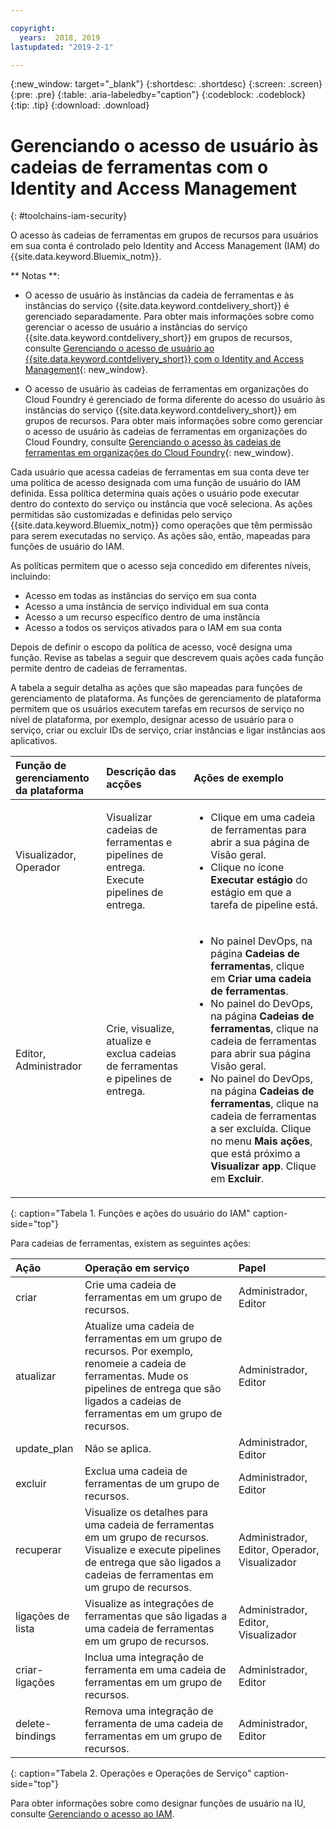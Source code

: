 ```yaml
---

copyright:
  years:  2018, 2019
lastupdated: "2019-2-1"

---
```


{:new_window: target="_blank"}
{:shortdesc: .shortdesc}
{:screen: .screen}
{:pre: .pre}
{:table: .aria-labeledby="caption"}
{:codeblock: .codeblock}
{:tip: .tip}
{:download: .download}


# Gerenciando o acesso de usuário às cadeias de ferramentas com o Identity and Access Management
{: #toolchains-iam-security}

O acesso às cadeias de ferramentas em grupos de recursos para usuários em sua conta é controlado pelo Identity and Access Management (IAM) do {{site.data.keyword.Bluemix_notm}}. 

** Notas **: 

* O acesso de usuário às instâncias da cadeia de ferramentas e às instâncias do serviço {{site.data.keyword.contdelivery_short}} é gerenciado separadamente. Para obter mais informações sobre como gerenciar o acesso de usuário a instâncias do serviço {{site.data.keyword.contdelivery_short}} em grupos de recursos, consulte [Gerenciando o acesso de usuário ao {{site.data.keyword.contdelivery_short}} com o Identity and Access Management](/docs/services/ContinuousDelivery?topic=ContinuousDelivery-cd-iam-security){: new_window}.

* O acesso de usuário às cadeias de ferramentas em organizações do Cloud Foundry é gerenciado de forma diferente do acesso do usuário às instâncias do serviço {{site.data.keyword.contdelivery_short}} em grupos de recursos. Para obter mais informações sobre como gerenciar o acesso de usuário às cadeias de ferramentas em organizações do Cloud Foundry, consulte [Gerenciando o acesso às cadeias de ferramentas em organizações do Cloud Foundry](/docs/services/ContinuousDelivery?topic=ContinuousDelivery-toolchains-using#managing_access_orgs){: new_window}.

Cada usuário que acessa cadeias de ferramentas em sua conta deve ter uma política de acesso designada com uma função de usuário do IAM definida. Essa política determina quais ações o usuário pode executar dentro do contexto do serviço ou instância que você seleciona. As ações permitidas são customizadas e definidas pelo serviço {{site.data.keyword.Bluemix_notm}} como operações que têm permissão para serem executadas no serviço. As ações são, então, mapeadas para funções de usuário do IAM.

As políticas permitem que o acesso seja concedido em diferentes níveis, incluindo: 

* Acesso em todas as instâncias do serviço em sua conta
* Acesso a uma instância de serviço individual em sua conta
* Acesso a um recurso específico dentro de uma instância
* Acesso a todos os serviços ativados para o IAM em sua conta

Depois de definir o escopo da política de acesso, você designa uma função. Revise as tabelas a seguir que descrevem quais ações cada função permite dentro de cadeias de ferramentas.

A tabela a seguir detalha as ações que são mapeadas para funções de gerenciamento de plataforma. As funções de gerenciamento de plataforma permitem que os usuários executem tarefas em recursos de serviço no nível de plataforma, por exemplo, designar acesso de usuário para o serviço, criar ou excluir IDs de serviço, criar instâncias e ligar instâncias aos aplicativos.

| Função de gerenciamento da plataforma | Descrição das acções | Ações de exemplo|
|:-----------------|:-----------------|:-----------------|
| Visualizador, Operador | Visualizar cadeias de ferramentas e pipelines de entrega. Execute pipelines de entrega. | <ul><li>Clique em uma cadeia de ferramentas para abrir a sua página de Visão geral.</li><li>Clique no ícone **Executar estágio** do estágio em que a tarefa de pipeline está.</li></ul> |
| Editor, Administrador | Crie, visualize, atualize e exclua cadeias de ferramentas e pipelines de entrega. |<ul><li>No painel DevOps, na página **Cadeias de ferramentas**, clique em **Criar uma cadeia de ferramentas**.</li><li>No painel do DevOps, na página **Cadeias de ferramentas**, clique na cadeia de ferramentas para abrir sua página Visão geral.</li><li>No painel do DevOps, na página **Cadeias de ferramentas**, clique na cadeia de ferramentas a ser excluída. Clique no menu **Mais ações**, que está próximo a **Visualizar app**. Clique em **Excluir**.</li></ul> |
{: caption="Tabela 1. Funções e ações do usuário do IAM" caption-side="top"}

 Para cadeias de ferramentas, existem as seguintes ações:

| Ação | Operação em serviço | Papel
|:-----------------|:-----------------|:--------------|
| criar | Crie uma cadeia de ferramentas em um grupo de recursos. | Administrador, Editor |
| atualizar | Atualize uma cadeia de ferramentas em um grupo de recursos. Por exemplo, renomeie a cadeia de ferramentas. Mude os pipelines de entrega que são ligados a cadeias de ferramentas em um grupo de recursos. | Administrador, Editor |
| update_plan | Não se aplica. | Administrador, Editor |
| excluir | Exclua uma cadeia de ferramentas de um grupo de recursos. | Administrador, Editor |
| recuperar | Visualize os detalhes para uma cadeia de ferramentas em um grupo de recursos. Visualize e execute pipelines de entrega que são ligados a cadeias de ferramentas em um grupo de recursos. | Administrador, Editor, Operador, Visualizador |
| ligações de lista | Visualize as integrações de ferramentas que são ligadas a uma cadeia de ferramentas em um grupo de recursos. | Administrador, Editor, Visualizador |
| criar-ligações | Inclua uma integração de ferramenta em uma cadeia de ferramentas em um grupo de recursos. | Administrador, Editor |
| delete-bindings | Remova uma integração de ferramenta de uma cadeia de ferramentas em um grupo de recursos. | Administrador, Editor |
{: caption="Tabela 2. Operações e Operações de Serviço" caption-side="top"}

Para obter informações sobre como designar funções de usuário na IU, consulte [Gerenciando o acesso ao IAM](/docs/iam?topic=iam-iammanidaccser).

<!--This link is not live in production yet. Use https://console.bluemix.net/docs/iam/iamusermanage.html#iamusermanage until the link above is available in production.-->
